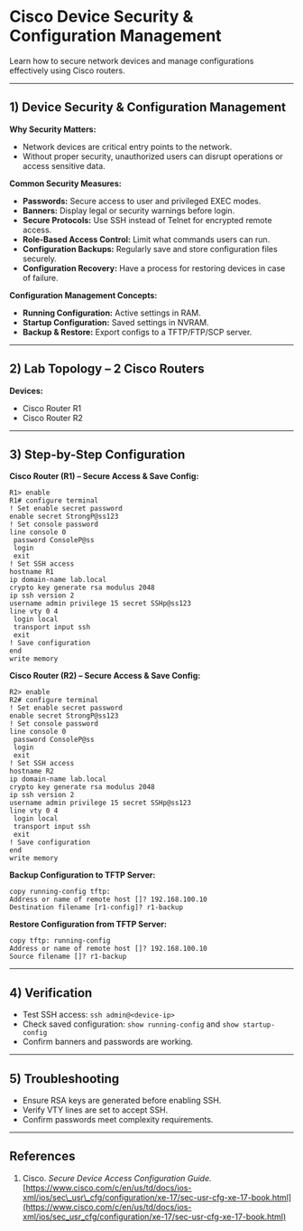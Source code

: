 # Cisco Device Security & Configuration Management

Learn how to secure network devices and manage configurations effectively using Cisco routers.

---

## 1) Device Security & Configuration Management

**Why Security Matters:**

* Network devices are critical entry points to the network.
* Without proper security, unauthorized users can disrupt operations or access sensitive data.

**Common Security Measures:**

* **Passwords:** Secure access to user and privileged EXEC modes.
* **Banners:** Display legal or security warnings before login.
* **Secure Protocols:** Use SSH instead of Telnet for encrypted remote access.
* **Role-Based Access Control:** Limit what commands users can run.
* **Configuration Backups:** Regularly save and store configuration files securely.
* **Configuration Recovery:** Have a process for restoring devices in case of failure.

**Configuration Management Concepts:**

* **Running Configuration:** Active settings in RAM.
* **Startup Configuration:** Saved settings in NVRAM.
* **Backup & Restore:** Export configs to a TFTP/FTP/SCP server.

---

## 2) Lab Topology – 2 Cisco Routers

**Devices:**

* Cisco Router R1
* Cisco Router R2

---

## 3) Step-by-Step Configuration

**Cisco Router (R1) – Secure Access & Save Config:**

```
R1> enable
R1# configure terminal
! Set enable secret password
enable secret StrongP@ss123
! Set console password
line console 0
 password ConsoleP@ss
 login
 exit
! Set SSH access
hostname R1
ip domain-name lab.local
crypto key generate rsa modulus 2048
ip ssh version 2
username admin privilege 15 secret SSHp@ss123
line vty 0 4
 login local
 transport input ssh
 exit
! Save configuration
end
write memory
```

**Cisco Router (R2) – Secure Access & Save Config:**

```
R2> enable
R2# configure terminal
! Set enable secret password
enable secret StrongP@ss123
! Set console password
line console 0
 password ConsoleP@ss
 login
 exit
! Set SSH access
hostname R2
ip domain-name lab.local
crypto key generate rsa modulus 2048
ip ssh version 2
username admin privilege 15 secret SSHp@ss123
line vty 0 4
 login local
 transport input ssh
 exit
! Save configuration
end
write memory
```

**Backup Configuration to TFTP Server:**

```
copy running-config tftp:
Address or name of remote host []? 192.168.100.10
Destination filename [r1-config]? r1-backup
```

**Restore Configuration from TFTP Server:**

```
copy tftp: running-config
Address or name of remote host []? 192.168.100.10
Source filename []? r1-backup
```

---

## 4) Verification

* Test SSH access: `ssh admin@<device-ip>`
* Check saved configuration: `show running-config` and `show startup-config`
* Confirm banners and passwords are working.

---

## 5) Troubleshooting

* Ensure RSA keys are generated before enabling SSH.
* Verify VTY lines are set to accept SSH.
* Confirm passwords meet complexity requirements.

---

## References

1. Cisco. *Secure Device Access Configuration Guide.* [https://www.cisco.com/c/en/us/td/docs/ios-xml/ios/sec\_usr\_cfg/configuration/xe-17/sec-usr-cfg-xe-17-book.html](https://www.cisco.com/c/en/us/td/docs/ios-xml/ios/sec_usr_cfg/configuration/xe-17/sec-usr-cfg-xe-17-book.html)
